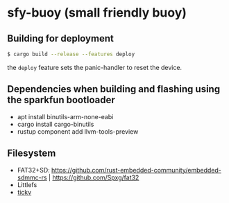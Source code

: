 # sfy-buoy (small friendly buoy)

## Building for deployment

```sh
$ cargo build --release --features deploy
```

the `deploy` feature sets the panic-handler to reset the device.


## Dependencies when building and flashing using the sparkfun bootloader

* apt install binutils-arm-none-eabi
* cargo install cargo-binutils
* rustup component add llvm-tools-preview

## Filesystem

- FAT32+SD: https://github.com/rust-embedded-community/embedded-sdmmc-rs | https://github.com/Spxg/fat32
- Littlefs
- [tickv](https://github.com/tock/tock/tree/master/libraries/tickv)
